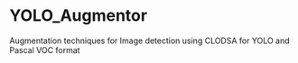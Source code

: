 # YOLO_Augmentor
Augmentation techniques for Image detection using CLODSA for YOLO and Pascal VOC format
